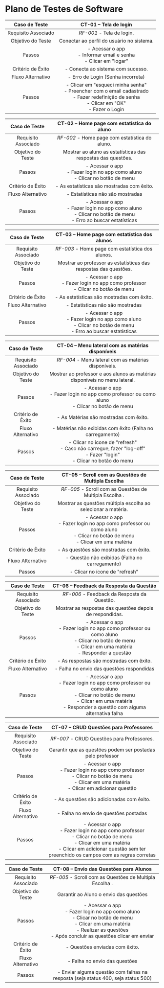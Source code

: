 # Plano de Testes de Software

| **Caso de Teste** 	| **CT-01 – Tela de login** 	|
|:---:	|:---:	|
|	Requisito Associado 	| *RF-001* - Tela de login. |
| Objetivo do Teste 	| Conectar ao perfil do usuário no sistema. |
| Passos 	| - Acessar o app <br> - Informar email e senha<br> - Clicar em "logar" <br>  |
| Critério de Êxito | - Conecta ao sistema com sucesso. |
| Fluxo Alternativo | - Erro de Login (Senha incorreta) |
| Passos 	| - Clicar em "esqueci minha senha" <br> - Preencher com o email cadastrado <br> - Fazer redefinição de senha <br> - Clicar em "OK" <br> - Fazer o Login <br> |


| **Caso de Teste** 	| **CT-02 – Home page com estatística do aluno**	|
|:---:	|:---:	|
|Requisito Associado | *RF-002*	- Home page com estatística do aluno. |
| Objetivo do Teste 	| Mostrar ao aluno as estatísticas das respostas das questões. |
| Passos 	| - Acessar o app <br> - Fazer login no app como aluno<br> - Clicar no botão de menu |
| Critério de Êxito | - As estatísticas são mostradas com êxito. |
| Fluxo Alternativo | - Estatísticas não são mostradas |
| Passos 	| - Acessar o app <br> - Fazer login no app como aluno<br> - Clicar no botão de menu <br> - Erro ao buscar estatísticas |


| **Caso de Teste** 	| **CT-03 – Home page com estatística dos alunos**	|
|:---:	|:---:	|
|Requisito Associado | *RF-003*	- Home page com estatística dos alunos. |
| Objetivo do Teste 	| Mostrar ao professor as estatísticas das respostas das questões. |
| Passos 	| - Acessar o app <br> - Fazer login no app como professor<br> - Clicar no botão de menu |
| Critério de Êxito | - As estatísticas são mostradas com êxito. |
| Fluxo Alternativo | - Estatísticas não são mostradas |
| Passos 	| - Acessar o app <br> - Fazer login no app como aluno<br> - Clicar no botão de menu <br> - Erro ao buscar estatísticas |


| **Caso de Teste** 	| **CT-04 – Menu lateral com as matérias disponíveis**	|
|:---:	|:---:	|
|Requisito Associado | *RF-004*	- Menu lateral com as matérias disponíveis. |
| Objetivo do Teste 	| Mostrar ao professor e aos alunos as matérias disponíveis no menu lateral. |
| Passos 	| - Acessar o app <br> - Fazer login no app como professor ou como aluno<br> - Clicar no botão de menu |
| Critério de Êxito | - As Matérias são mostradas com êxito. |
| Fluxo Alternativo | - Matérias não exibidas com êxito (Falha no carregamento) |
| Passos 	| - Clicar no ícone de "refresh" <br> - Caso não carregue, fazer "log-off" <br> - Fazer "login" <br> - Clicar no botão do menu <br> |


| **Caso de Teste** 	| **CT-05 – Scroll com as Questões de Multipla Escolha**	|
|:---:	|:---:	|
|Requisito Associado | *RF-005*	- Scroll com as Questões de Multipla Escolha . |
| Objetivo do Teste 	| Mostrar as questões múltipla escolha ao selecionar a matéria. |
| Passos 	| - Acessar o app <br> - Fazer login no app como professor ou como aluno<br> - Clicar no botão de menu <br> - Clicar em uma matéria|
| Critério de Êxito | - As questões são mostradas com êxito. |
| Fluxo Alternativo | - Questão não exibidas (Falha no carregamento) |
| Passos 	| - Clicar no ícone de "refresh" |


| **Caso de Teste** 	| **CT-06 – Feedback da Resposta da Questão**	|
|:---:	|:---:	|
|Requisito Associado | *RF-006*	-  Feedback da Resposta da Questão. |
| Objetivo do Teste 	| Mostrar as respostas das questões depois de respondidas. |
| Passos 	| - Acessar o app <br> - Fazer login no app como professor ou como aluno<br> - Clicar no botão de menu <br> - Clicar em uma matéria <br> - Responder a questão|
| Critério de Êxito | - As respostas são mostradas com êxito. |
| Fluxo Alternativo | - Falha no envio das questões respondidas  |
| Passos 	| - Acessar o app <br> - Fazer login no app como professor ou como aluno<br> - Clicar no botão de menu <br> - Clicar em uma matéria <br> - Responder a questão com alguma alternativa falha |


| **Caso de Teste** 	| **CT-07 – CRUD Questões para Professores**	|
|:---:	|:---:	|
|Requisito Associado | *RF-007*	-  CRUD Questões para Professores. |
| Objetivo do Teste 	| Garantir que as questões podem ser postadas pelo professor |
| Passos 	| - Acessar o app <br> - Fazer login no app como professor <br> - Clicar no botão de menu <br> - Clicar em uma matéria <br> - Clicar em adicionar questão|
| Critério de Êxito | - As questões são adicionadas com êxito. |
| Fluxo Alternativo | - Falha no envio de questões postadas |
| Passos 	| - Acessar o app <br> - Fazer login no app como professor <br> - Clicar no botão de menu <br> - Clicar em uma matéria <br> - Clicar em adicionar questão sem ter preenchido os campos com as regras corretas |


| **Caso de Teste** 	| **CT-08 – Envio das Questões para Alunos**	|
|:---:	|:---:	|
|Requisito Associado | *RF-005*	- Scroll com as Questões de Multipla Escolha . |
| Objetivo do Teste 	| Garantir ao Aluno o envio das questões |
| Passos 	| - Acessar o app <br> - Fazer login no app como aluno <br> - Clicar no botão de menu <br> - Clicar em uma matéria <br> - Realizar as questões <br> - Após concluir as questões clicar em enviar|
| Critério de Êxito | - Questões enviadas com êxito. |
| Fluxo Alternativo | - Falha no envio das questões |
| Passos 	| - Enviar alguma questão com falhas na resposta (seja status 400, seja status 500) |


 <!--
> **Links Úteis**:
> - [IBM - Criação e Geração de Planos de Teste](https://www.ibm.com/developerworks/br/local/rational/criacao_geracao_planos_testes_software/index.html)
> - [Práticas e Técnicas de Testes Ágeis](http://assiste.serpro.gov.br/serproagil/Apresenta/slides.pdf)
> -  [Teste de Software: Conceitos e tipos de testes](https://blog.onedaytesting.com.br/teste-de-software/)
> - [Criação e Geração de Planos de Teste de Software](https://www.ibm.com/developerworks/br/local/rational/criacao_geracao_planos_testes_software/index.html)
> - [Ferramentas de Test para Java Script](https://geekflare.com/javascript-unit-testing/)
> - [UX Tools](https://uxdesign.cc/ux-user-research-and-user-testing-tools-2d339d379dc7)
-->
